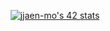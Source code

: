 <p style="text-align: center;"><a href="https://github.com/oakoudad/badge42"><img src="https://badge.mediaplus.ma/kettlebells/jjaen-mo?1337Badge=off&UM6P=off" alt="jjaen-mo's 42 stats" /></a></p>
<!--
**Kendaluski/Kendaluski** is a ✨ _special_ ✨ repository because its `README.md` (this file) appears on your GitHub profile.

Here are some ideas to get you started:

- 🔭 I’m currently working on ...
- 🌱 I’m currently learning ...
- 👯 I’m looking to collaborate on ...
- 🤔 I’m looking for help with ...
- 💬 Ask me about ...
- 📫 How to reach me: ...
- 😄 Pronouns: ...
- ⚡ Fun fact: ...
-->
